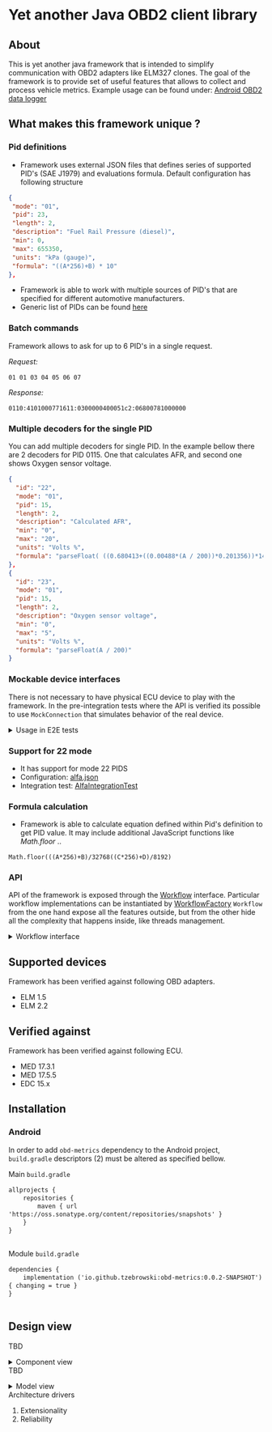# Yet another Java OBD2 client library

## About

This is yet another java framework that is intended to simplify communication with OBD2 adapters like ELM327 clones.
The goal of the framework is to provide set of useful features that allows to collect and process vehicle metrics.
Example usage can be found under: [Android OBD2 data logger](https://github.com/tzebrowski/AlfaDataLogger "AlfaDataLogger") 


## What makes this framework unique ?

### Pid definitions

* Framework uses external JSON files that defines series of supported PID's (SAE J1979) and evaluations formula. Default configuration has following structure 

```json
{
 "mode": "01",
 "pid": 23,
 "length": 2,
 "description": "Fuel Rail Pressure (diesel)",
 "min": 0,
 "max": 655350,
 "units": "kPa (gauge)",
 "formula": "((A*256)+B) * 10"
},
```


* Framework is able to work with multiple sources of PID's that are specified for different automotive manufacturers.
* Generic list of PIDs can be found [here](./src/main/resources/mode01.json "mode01.json")



### Batch commands

Framework allows to ask for up to 6 PID's in a single request.

*Request:*

``` 
01 01 03 04 05 06 07
```

*Response:*

``` 
0110:4101000771611:0300000400051c2:06800781000000
```


### Multiple decoders for the single PID

You can add multiple decoders for single PID. In the example bellow there are 2 decoders for PID 0115. 
One that calculates AFR, and second one shows Oxygen sensor voltage.

```json
{
  "id": "22",
  "mode": "01",
  "pid": 15,
  "length": 2,
  "description": "Calculated AFR",
  "min": "0",
  "max": "20",
  "units": "Volts %",
  "formula": "parseFloat( ((0.680413+((0.00488*(A / 200))*0.201356))*14.7).toFixed(2) )"
},
{
  "id": "23",
  "mode": "01",
  "pid": 15,
  "length": 2,
  "description": "Oxygen sensor voltage",
  "min": "0",
  "max": "5",
  "units": "Volts %",
  "formula": "parseFloat(A / 200)"
}

```

### Mockable device interfaces

There is not necessary to have physical ECU device to play with the framework. 
In the pre-integration tests where the API is verified its possible to use `MockConnection` that simulates behavior of the real device.


<details>
<summary>Usage in E2E tests</summary>
<p>

```java
DataCollector collector = new DataCollector();
final Workflow workflow = WorkflowFactory.generic()
        .ecuSpecific(EcuSpecific
            .builder()
            .initSequence(AlfaMed17CommandGroup.CAN_INIT_NO_DELAY)
            .pidFile("alfa.json").build())
        .observer(collector)
        .initialize();

final Set<Long> ids = new HashSet<>();
ids.add(8l); // Coolant
ids.add(4l); // RPM
ids.add(7l); // Intake temp
ids.add(15l);// Oil temp
ids.add(3l); // Spark Advance

final MockConnection connection = MockConnection.builder()
                .commandReply("221003", "62100340")
                .commandReply("221000", "6210000BEA")
                .commandReply("221935", "62193540")
                .commandReply("22194f", "62194f2d85")
                .build();

workflow.filter(ids).start(connection);
final Callable<String> end = () -> {
    Thread.sleep(1 * 1500);
    log.info("Ending the process of collecting the data");
    workflow.stop();
    return "end";
};

final ExecutorService newFixedThreadPool = Executors.newFixedThreadPool(1);
newFixedThreadPool.invokeAll(Arrays.asList(end));
newFixedThreadPool.shutdown();

//Ensure we receive AT command as well
Reply<?> at = collector.getData().get(new ResetCommand()).iterator().next();
Assertions.assertThat(at).isNotNull();

ObdMetric metric = (ObdMetric) collector.getData().get(new ObdCommand(workflow.getPids().findBy(4l))).iterator().next();
Assertions.assertThat(metric.getValue()).isInstanceOf(Double.class);
Assertions.assertThat(metric.getValue()).isEqualTo(762.5);

```

</p>
</details> 

### Support for 22 mode

* It has support for mode 22 PIDS
* Configuration: [alfa.json](./src/main/resources/alfa.json?raw=true "alfa.json")
* Integration test: [AlfaIntegrationTest](./src/test/java/org/obd/metrics/integration/AlfaIntegrationTest.java "AlfaIntegrationTest.java") 


### Formula calculation

* Framework is able to calculate equation defined within Pid's definition to get PID value. 
It may include additional JavaScript functions like *Math.floor* ..

``` 
Math.floor(((A*256)+B)/32768((C*256)+D)/8192)
```


###  API

API of the framework is exposed through the [Workflow](./src/main/java/org/obd/metrics/api/Workflow.java "Workflow.java") interface.
Particular workflow implementations can be instantiated by [WorkflowFactory](./src/main/java/org/obd/metrics/api/WorkflowFactory.java "WorkflowFactory.java")
`Workflow` from the one hand expose all the features outside, but from the other hide all the complexity that happens inside, like threads management.


<details>
<summary>Workflow interface</summary>
<p>


```java

/**
 * Thats is the main interface that expose the API of the framework. It contains typical operations
 * that allows to play with the OBD adapters like:
 * <ul>
 * <li>connecting to the device</li>
 * <li>collecting the the OBD metrics</li>
 * <li>gets  notifications about errors that appears during
 * interaction with the device.</li>
 * </ul>
 * 
 * Typically instance of the Workflow is create by {@link WorkflowFactory}, see it for details.
 * 
 * @see WorkflowFactory
 * @see Connection
 * 
 * @since 0.0.1
 * @author tomasz.zebrowski
 */
public interface Workflow {

    /**
     * It starts the process of collecting of OBD metrics
     * @param connection instenace of connection
     */
    void start(Connection connection);

    /**
     * It stops the workflow.
     */
    void stop();

    /**
     * Gets the current pid registry for the workflow.
     * @return
     */
    PidRegistry getPids();

    
    /**
     * Gets statistics collected during work.
     * @return statistics 
     */
    StatisticsAccumulator getStatistics();

    /**
     * Sets PID filter
     * @param filter pid's id
     */
    Workflow filter(Set<Long> filter);

    /**
     * Enables batch commands.
     * @param batchEnabled enables the batch
     */
    Workflow batch(boolean batchEnabled);
}

```

</p>
</details> 


## Supported devices

Framework has been verified against following OBD adapters.

* ELM 1.5
* ELM 2.2


## Verified against 

Framework has been verified against following ECU.

* MED 17.3.1
* MED 17.5.5
* EDC 15.x


## Installation


### Android

In order to add `obd-metrics` dependency to the Android project, `build.gradle` descriptors (2) must be altered as specified bellow.

Main `build.gradle`

```
allprojects {
    repositories {
        maven { url 'https://oss.sonatype.org/content/repositories/snapshots' }
    }
}


```

Module  `build.gradle`


```
dependencies {
    implementation ('io.github.tzebrowski:obd-metrics:0.0.2-SNAPSHOT'){ changing = true }
}


```

## Design view


TBD

<details>
<summary>Component view</summary>
<p>


![Alt text](./src/main/resources/component.png?raw=true "Component view")

</p>
</details


TBD

<details>
<summary>Model view</summary>
<p>


![Alt text](./src/main/resources/model.png?raw=true "Model view")


</p>
</details


# Architecture drivers

1. Extensionality
2. Reliability


